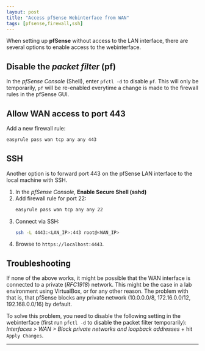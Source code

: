 ```yaml
---
layout: post
title: "Access pfSense Webinterface from WAN"
tags: [pfsense,firewall,ssh]
---
```


When setting up **pfSense** without access to the LAN interface, there are several options to enable access to the webinterface.

## Disable the *packet filter* (pf)
In the *pfSense Console*  (Shell), enter `pfctl -d` to disable `pf`. This will only be temporarily, `pf` will be re-enabled everytime a change is made to the firewall rules in the pfSense GUI.

## Allow WAN access to port 443
Add a new firewall rule:
```bash
easyrule pass wan tcp any any 443
```

## SSH 
Another option is to forward port 443 on the pfSense LAN interface to the local machine with SSH.
1. In the *pfSense Console*, **Enable Secure Shell (sshd)**
2. Add firewall rule for port 22:
   ```bash
   easyrule pass wan tcp any any 22
   ```
3. Connect via SSH:
   ```bash
   ssh -L 4443:<LAN_IP>:443 root@<WAN_IP>
   ```
4. Browse to `https://localhost:4443`.

## Troubleshooting
If none of the above works, it might be possible that the WAN interface is connected to a private (*RFC1918*) network. This might be the case in a lab environment using VirtualBox, or for any other reason. The problem with that is, that pfSense blocks any private network (10.0.0.0/8, 172.16.0.0/12, 192.168.0.0/16) by default. 

To solve this problem, you need to disable the following setting in the webinterface (first run `pfctl -d` to disable the packet filter temporarily):
*Interfaces > WAN > Block private networks and loopback addresses* + hit `Apply Changes`.

---

